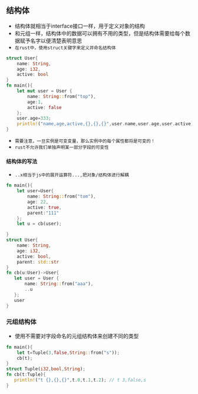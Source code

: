 ## 结构体
* 结构体就相当于interface接口一样，用于定义对象的结构
* 和元组一样，结构体中的数据可以拥有不用的类型，但是结构体需要给每个数据赋予名字以便清楚表明意思
* `在rust中，使用struct关键字来定义并命名结构体`
```rust
struct User{
    name: String,
    age: i32,
    active: bool
}
fn main(){
    let mut user = User {
        name: String::from("top"),
        age:1,
        active: false
    };
    user.age=333;
    println!("name,age,active,{},{},{}",user.name,user.age,user.active); // name,age,active,top,333,false
}
```
* `需要注意，一旦实例是可变变量，那么实例中的每个属性都将是可变的！`
* `rust不允许我们单独声明某一部分字段的可变性`

#### 结构体的写法
* `..x相当于js中的展开运算符...,把对象/结构体进行解耦`
```rust
fn main(){
    let user=User{
        name: String::from("tom"),
        age: 22,
        active: true,
        parent:"111"
    };
    let u = cb(user);

}
struct User{
    name: String,
    age: i32,
    active: bool,
    parent: std::str
}
fn cb(u:User)->User{
   let user = User {
       name: String::from("aaa"),
       ..u
   };
   user
}
```

### 元组结构体
* 使用不需要对字段命名的元组结构体来创建不同的类型
```rust
fn main(){
    let t=Tuple(3,false,String::from("s"));
    cb(t);
}
struct Tuple(i32,bool,String);
fn cb(t:Tuple){
   println!("t {},{},{}",t.0,t.1,t.2); // t 3,false,s
}

```













